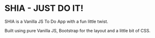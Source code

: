 # SHIA - JUST DO IT!
SHIA is a Vanilla JS To Do App with a fun little twist.

Built using pure Vanilla JS, Bootstrap for the layout and a little bit of CSS.
